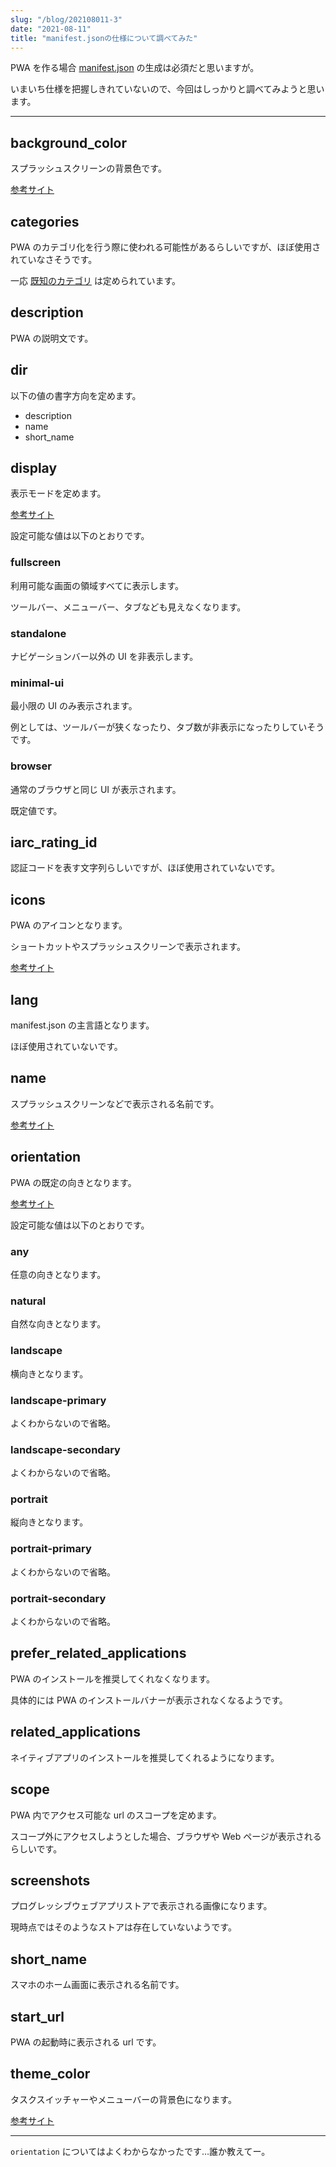 ```yaml
---
slug: "/blog/202108011-3"
date: "2021-08-11"
title: "manifest.jsonの仕様について調べてみた"
---
```


PWA を作る場合 [manifest.json](https://developer.mozilla.org/ja/docs/Web/Manifest) の生成は必須だと思いますが。

いまいち仕様を把握しきれていないので、今回はしっかりと調べてみようと思います。

---

## background_color

スプラッシュスクリーンの背景色です。

[参考サイト](https://medium.com/dev-channel/how-to-add-a-web-app-manifest-and-mobile-proof-your-site-450e6e485638)

## categories

PWA のカテゴリ化を行う際に使われる可能性があるらしいですが、ほぼ使用されていなさそうです。

一応 [既知のカテゴリ](https://github.com/w3c/manifest/wiki/Categories) は定められています。

## description

PWA の説明文です。

## dir

以下の値の書字方向を定めます。

- description
- name
- short_name

## display

表示モードを定めます。

[参考サイト](https://krylan.ovh/portfolio/pl/blog/b_50,web-app-manifest-pokazmy-istnienie-naszej-aplikacji-poprzez-manifest-json)

設定可能な値は以下のとおりです。

### fullscreen

利用可能な画面の領域すべてに表示します。

ツールバー、メニューバー、タブなども見えなくなります。

### standalone

ナビゲーションバー以外の UI を非表示します。

### minimal-ui

最小限の UI のみ表示されます。

例としては、ツールバーが狭くなったり、タブ数が非表示になったりしていそうです。

### browser

通常のブラウザと同じ UI が表示されます。

既定値です。

## iarc_rating_id

認証コードを表す文字列らしいですが、ほぼ使用されていないです。

## icons

PWA のアイコンとなります。

ショートカットやスプラッシュスクリーンで表示されます。

[参考サイト](https://medium.com/dev-channel/how-to-add-a-web-app-manifest-and-mobile-proof-your-site-450e6e485638)

## lang

manifest.json の主言語となります。

ほぼ使用されていないです。

## name

スプラッシュスクリーンなどで表示される名前です。

[参考サイト](https://medium.com/dev-channel/how-to-add-a-web-app-manifest-and-mobile-proof-your-site-450e6e485638)

## orientation

PWA の既定の向きとなります。

[参考サイト](https://developer.mozilla.org/ja/docs/Web/API/Screen/lockOrientation)

設定可能な値は以下のとおりです。

### any

任意の向きとなります。

### natural

自然な向きとなります。

### landscape

横向きとなります。

### landscape-primary

よくわからないので省略。

### landscape-secondary

よくわからないので省略。

### portrait

縦向きとなります。

### portrait-primary

よくわからないので省略。

### portrait-secondary

よくわからないので省略。

## prefer_related_applications

PWA のインストールを推奨してくれなくなります。

具体的には PWA のインストールバナーが表示されなくなるようです。

## related_applications

ネイティブアプリのインストールを推奨してくれるようになります。

## scope

PWA 内でアクセス可能な url のスコープを定めます。

スコープ外にアクセスしようとした場合、ブラウザや Web ページが表示されるらしいです。

## screenshots

プログレッシブウェブアプリストアで表示される画像になります。

現時点ではそのようなストアは存在していないようです。

## short_name

スマホのホーム画面に表示される名前です。

## start_url

PWA の起動時に表示される url です。

## theme_color

タスクスイッチャーやメニューバーの背景色になります。

[参考サイト](https://medium.com/dev-channel/how-to-add-a-web-app-manifest-and-mobile-proof-your-site-450e6e485638)

---

`orientation` についてはよくわからなかったです…誰か教えてー。
